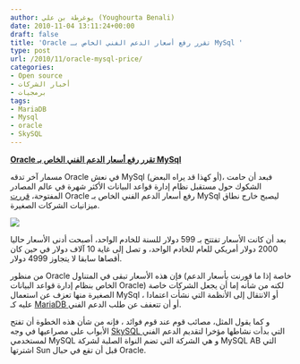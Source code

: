 ```yaml
---
author: يوغرطة بن علي (Youghourta Benali)
date: 2010-11-04 13:11:24+00:00
draft: false
title: 'Oracle تقرر رفع أسعار الدعم الفني الخاص بـ MySql '
type: post
url: /2010/11/oracle-mysql-price/
categories:
- Open source
- أخبار الشركات
- برمجيات
tags:
- MariaDB
- Mysql
- oracle
- SkySQL
---
```


**[Oracle تقرر رفع أسعار الدعم الفني الخاص بـ MySql](http://www.it-scoop.com/2010/11/oracle-mysql-price/)**


مسمار آخر تدقه Oracle في نعش MySql (أو كهذا قد يراه البعض)، فبعد أن حامت الشكوك حول مستقبل نظام إدارة قواعد البيانات الأكثر شهرة في عالم المصادر المفتوحة، [قررت](http://www.oracle.com/us/corporate/pricing/price-lists/mysql-pricelist-183985.pdf) Oracle رفع أسعار الدعم الفني الخاص بـ MySql ليصبح خارج نطاق ميزانيات الشركات الصغيرة.

[![](http://www.it-scoop.com/wp-content/uploads/2010/11/oracle-mysql.png)
](http://www.it-scoop.com/2010/11/oracle-mysql-price/)

بعد أن كانت الأسعار تفتتح بـ 599 دولار للسنة للخادم الواحد، أصبحت أدنى الأسعار حاليا 2000 دولار أمريكي للعام للخادم الواحد، و تصل إلى غاية 10 آلاف دولار في حين كان أقصاها سابقا لا يتجاوز 4999 دولار.

من منظور Oracle فإن هذه الأسعار تبقى في المتناول (خاصة إذا ما قورنت بأسعار الدعم الخاص بنظام إدارة قواعد البيانات Oracle) لكنه من شأنه إما أن يجعل الشركات خاصة الصغيرة منها تعزف عن استعمال MySql ، أو الانتقال إلى الأنظمة التي نشأت اعتمادا عليه كـ [MariaDB ](http://www.it-scoop.com/2010/01/%d8%a5%d8%b7%d9%84%d8%a7%d9%82-mariadb-5-1-%d8%a7%d9%84%d9%85%d8%b4%d8%a7%d8%a8%d9%87-%d9%88-%d8%a7%d9%84%d9%85%d9%86%d8%a7%d9%81%d8%b3-%d9%84%d9%80-mysql-%d8%b0%d9%88-4-storage-engine/)أو أن تتعفف عن طلب الدعم الفني.

و كما يقول المثل، مصائب قوم عند قوم فوائد ، فإنه من شأن هذه الخطوة أن تفتح الأبواب على مصراعيها في وجه [SkySQL ](http://www.it-scoop.com/2010/10/skysql/)التي بدأت نشاطها مؤخرا لتقديم الدعم الفني لمستخدمي MySQL و هي الشركة التي تضم النواة الصلبة لشركة MySQL AB التي اشترتها Sun قبل أن تقع في حبال Oracle.
